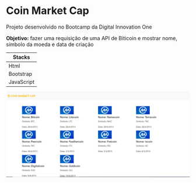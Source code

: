 # Coin Market Cap

Projeto desenvolvido no Bootcamp da Digital Innovation One

**Objetivo:** fazer uma requisição de uma API de Biticoin e mostrar nome, símbolo da moeda e data de criação



| Stacks     |
|------------|
| Html       |
| Bootstrap  |
| JavaScript |





![foto do site Coin Market Cap](https://github.com/cilolata/coinMarket/blob/main/coinMarket.PNG)



